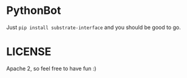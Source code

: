 # PythonBot

Just `pip install substrate-interface` and you should be good to go.

# LICENSE

Apache 2, so feel free to have fun :)
